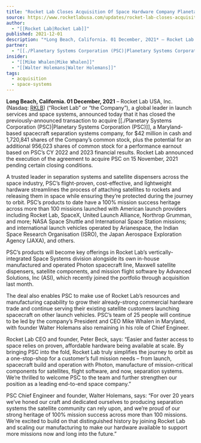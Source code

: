 ```yaml
---
title: "Rocket Lab Closes Acquisition Of Space Hardware Company Planetary Systems Corporation "
source: https://www.rocketlabusa.com/updates/rocket-lab-closes-acquisition-of-space-hardware-company-planetary-systems-corporation/
author:
  - "[[Rocket Lab|Rocket Lab]]"
published: 2021-12-01
description: "*Long Beach, California. 01 December, 2021* – Rocket Lab USA, Inc. (Nasdaq: RKLB[https://investors.rocketlabusa.com/]) (“Rocket Lab” or “the Company”), a global leader in launch services and space systems, announced today that it has closed the previously-announced transaction to acquire Planetary Systems Corporation (PSC), a Maryland-based spacecraft separation systems company, for $42 million in cash and 1,720,841 shares of the Company’s common stock, plus the potential for an additional 956,023 shares of common stock for a performance earnout based on PSC’s CY 2022 and 2023 financial..."
partner:
  - "[[./Planetary Systems Corporation (PSC)|Planetary Systems Corporation (PSC)]]"
insider:
  - "[[Mike Whalen|Mike Whalen]]"
  - "[[Walter Holemans|Walter Holemans]]"
tags:
  - acquisition
  - space-systems
---
```


**Long Beach, California. 01 December, 2021** – Rocket Lab USA, Inc. (Nasdaq: [RKLB](https://investors.rocketlabusa.com/)) (“Rocket Lab” or “the Company”), a global leader in launch services and space systems, announced today that it has closed the previously-announced transaction to acquire [[./Planetary Systems Corporation (PSC)|Planetary Systems Corporation (PSC)]], a Maryland-based spacecraft separation systems company, for $42 million in cash and 1,720,841 shares of the Company’s common stock, plus the potential for an additional 956,023 shares of common stock for a performance earnout based on PSC’s CY 2022 and 2023 financial results. Rocket Lab announced the execution of the agreement to acquire PSC on 15 November, 2021 pending certain closing conditions.

A trusted leader in separation systems and satellite dispensers across the space industry, PSC’s flight-proven, cost-effective, and lightweight hardware streamlines the process of attaching satellites to rockets and releasing them in space while ensuring they’re protected during the journey to orbit. PSC’s products to date have a 100% mission success heritage across more than 100 missions launched with American launch providers including Rocket Lab, SpaceX, United Launch Alliance, Northrop Grumman, and more; NASA Space Shuttle and International Space Station missions; and international launch vehicles operated by Arianespace, the Indian Space Research Organisation (ISRO), the Japan Aerospace Exploration Agency (JAXA), and others.

PSC’s products will become key offerings in Rocket Lab’s vertically-integrated Space Systems division alongside its own in-house manufactured and operated Photon spacecraft line, Maxwell satellite dispensers, satellite components, and mission flight software by Advanced Solutions, Inc (ASI), which recently joined the portfolio through acquisition last month.

The deal also enables PSC to make use of Rocket Lab’s resources and manufacturing capability to grow their already-strong commercial hardware trade and continue serving their existing satellite customers launching spacecraft on other launch vehicles. PSC’s team of 25 people will continue to be led by the company’s President and CEO Mike Whalen in Maryland, with founder Walter Holemans also remaining in his role of Chief Engineer.

Rocket Lab CEO and founder, Peter Beck, says: “Easier and faster access to space relies on proven, affordable hardware being available at scale. By bringing PSC into the fold, Rocket Lab truly simplifies the journey to orbit as a one-stop-shop for a customer’s full mission needs – from launch, spacecraft build and operation with Photon, manufacture of mission-critical components for satellites, flight software, and now, separation systems. We’re thrilled to welcome PSC to the team and further strengthen our position as a leading end-to-end space company.” 

PSC Chief Engineer and founder, Walter Holemans, says: “For over 20 years we’ve honed our craft and dedicated ourselves to producing separation systems the satellite community can rely upon, and we’re proud of our strong heritage of 100% mission success across more than 100 missions. We’re excited to build on that distinguished history by joining Rocket Lab and scaling our manufacturing to make our hardware available to support more missions now and long into the future.”
